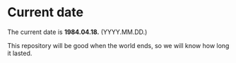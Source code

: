 # Current date

The current date is **1984.04.18.** (YYYY.MM.DD.)

This repository will be good when the world ends, so we will know how long it lasted.
